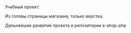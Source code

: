 Учебный проект.

Из головы страницы магазина, только верстка.

Дальнейшее развитие проекта в репозитории e-shop-php
